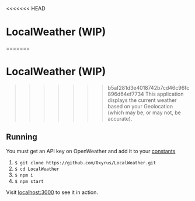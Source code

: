 <<<<<<< HEAD
# LocalWeather (WIP)
=======
# LocalWeather (WIP) 
>>>>>>> b5af281d3e4018742b7cd46c96fc896d64ef7734
This application displays the current weather based on your Geolocation (which may be, or may not, be accurate).

## Running

You must get an API key on OpenWeather and add it to your [constants](src/constants/index.js)

1. `$ git clone https://github.com/Oxyrus/LocalWeather.git`
2. `$ cd LocalWeather`
3. `$ npm i`
4. `$ npm start`

Visit [localhost:3000](localhost:3000) to see it in action.
